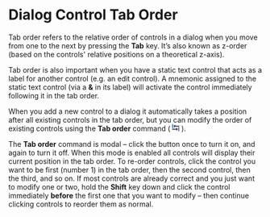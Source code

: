 # Dialog Control Tab Order

Tab order refers to the relative order of controls in a dialog when you move from one to the next by pressing the **Tab** key. It’s also known as z-order (based on the controls' relative positions on a theoretical z-axis).

Tab order is also important when you have a static text control that acts as a label for another control (e.g. an edit control). A mnemonic assigned to the static text control (via a **&** in its label) will activate the control immediately following it in the tab order.

When you add a new control to a dialog it automatically takes a position after all existing controls in the tab order, but you can modify the order of existing controls using the **Tab order** command ( ![](/Manual/images/media/image104.png) ).

The **Tab order** command is modal – click the button once to turn it on, and again to turn it off. When this mode is enabled all controls will display their current position in the tab order. To re-order controls, click the control you want to be first (number 1) in the tab order, then the second control, then the third, and so on. If most controls are already correct and you just want to modify one or two, hold the **Shift** key down and click the control immediately **before** the first one that you want to modify – then continue clicking controls to reorder them as normal.
